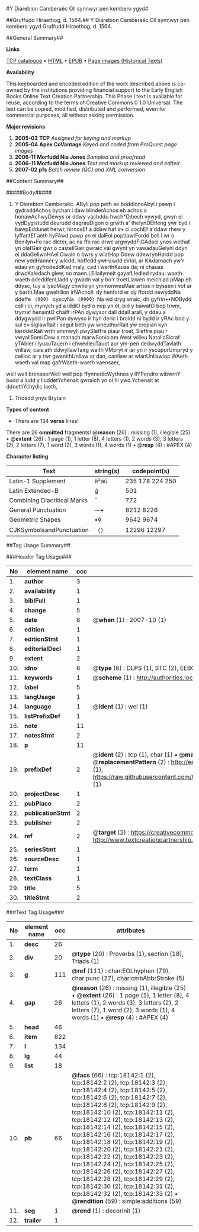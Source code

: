 #Y Diarebion Camberaëc Oll synnwyr pen kembero ygyd#

##Gruffudd Hiraethog, d. 1564.##
Y Diarebion Camberaëc
Oll synnwyr pen kembero ygyd
Gruffudd Hiraethog, d. 1564.

##General Summary##

**Links**

[TCP catalogue](http://www.ota.ox.ac.uk/tcp/)  • 
[HTML](http://tei.it.ox.ac.uk/tcp/Texts-HTML/free/A02/A02274.html)  • 
[EPUB](http://tei.it.ox.ac.uk/tcp/Texts-EPUB/free/A02/A02274.epub) • 
[Page images (Historical Texts)](https://data.historicaltexts.jisc.ac.uk/view?pubId=eebo-99852793e&pageId=eebo-99852793e-18142-1)

**Availability**

This keyboarded and encoded edition of the
	       work described above is co-owned by the institutions
	       providing financial support to the Early English Books
	       Online Text Creation Partnership. This Phase I text is
	       available for reuse, according to the terms of Creative
	       Commons 0 1.0 Universal. The text can be copied,
	       modified, distributed and performed, even for
	       commercial purposes, all without asking permission.

**Major revisions**

1. __2005-03__ __TCP__ *Assigned for keying and markup*
1. __2005-04__ __Apex CoVantage__ *Keyed and coded from ProQuest page images*
1. __2006-11__ __Morfudd Nia Jones__ *Sampled and proofread*
1. __2006-11__ __Morfudd Nia Jones__ *Text and markup reviewed and edited*
1. __2007-02__ __pfs__ *Batch review (QC) and XML conversion*

##Content Summary##

#####Body#####

1. Y Diarebion Camberaëc.
AByli pop peth ae boddlonoAbyl i pawp i gydraddAchos bychan i daw blinderAchos eb achos o honawAchwyDewys or ddwy vachddu hwch*Dibech vywyd, gwyn ei vydDygistudd deurudd dagrauDigon o grwth a' thelynDEHeng ywr byd i bawpEddunet herwr, hirnosEf a ddaw haf ir▪ ci cochEf a ddaw rhew y lyffantEf aeth hyFAwd pawp yn ei dalFol poptlawtFordd bell i wr o Benilyn▪Fo rac dicter, ac na ffo rac drwc argwyddFiGAdael ynos wethaf yn olafGair gwr o castellGair gwraic val gwynt yn vawadauGelyni ddyn ei ddaGellwnHAel Owain o bwrs y wlatHap Ddew ddewrynHardd pop new yddHanner y wledd, hoffedd ywHawdd eiriol, ar KAdarnach yw'r edau yn gyfrodeddKad maly, cad i werthKauas da; ni chauas drwcKaledach glew, no maen.LEilailymeit gayafLledled rydau: waeth waeth ddeddfenLladd y gwadn val y bo'r troetLlawen meichiad pMap eb ddysc, tuy a lyscMagy chwileiyn ymmonwesMae arhos ir byssen i vot ar y barth.Mae gwehilion irNAcholl: dy henford er dy ffordd newyddNa ddeffe 〈◊◊◊〉 cyscyNa 〈◊◊◊◊〉Na vid dryg wraic, dh gyfrin••NOBydd cell i ci, mynych yd a iddiO byd o nep yn ol, bid y bawafO bop trwm, trymaf henaintO chaiff irPAn dywysor dall ddall arall, y ddau a ddygwydd ir pwllPan dywyso ir hyn deric i braidd ni bydd ir yRAc bod y sul e• siglawRait i segut beth yw wneuthurRait yw cropian kyn kerddetRait wrth ammwyll pwySIeffre piaur troet, Sieffre piau r vwyallSomi Dew a manach marwSonio am Awst wilieu NatalicSicraf yTAbler i lyuauTauern i chwedleuTauot aur ym-pen dedwyddTavlath vnllaw, cais ath ddwyllawTairg waith VMpryt ir iar yn ir yscuporUmpryd y ceilioc ar y twr gwenithUnllaw ar dan, canllaw ar wlanUnllawioc WAeth waeth val map gafrWaeth-waeth vaensaer,

well well brensaerWell well pop ffynnedicWythnos y llYPendro wibwrnY budd a ludd y lluddetYchenait gwraich yn ol hi ywd.Ychenait at ddoethYchydic laeth, 
1. Trioedd ynys Brytain

**Types of content**

  * There are 134 **verse** lines!

There are 26 **ommitted** fragments! 
 @__reason__ (26) : missing (1), illegible (25)  •  @__extent__ (26) : 1 page (1), 1 letter (8), 4 letters (1), 2 words (3), 3 letters (2), 2 letters (7), 1 word (2), 3 words (1), 4 words (1)  •  @__resp__ (4) : #APEX (4)

**Character listing**


|Text|string(s)|codepoint(s)|
|---|---|---|
|Latin-1 Supplement|ë²àú|235 178 224 250|
|Latin Extended-B|ǵ|501|
|Combining             Diacritical Marks|̄|772|
|General Punctuation|—•|8212 8226|
|Geometric Shapes|▪◊|9642 9674|
|CJKSymbolsandPunctuation|〈〉|12296 12297|

##Tag Usage Summary##

###Header Tag Usage###

|No|element name|occ|attributes|
|---|---|---|---|
|1.|__author__|3||
|2.|__availability__|1||
|3.|__biblFull__|1||
|4.|__change__|5||
|5.|__date__|8| @__when__ (1) : 2007-10 (1)|
|6.|__edition__|1||
|7.|__editionStmt__|1||
|8.|__editorialDecl__|1||
|9.|__extent__|2||
|10.|__idno__|6| @__type__ (6) : DLPS (1), STC (2), EEBO-CITATION (1), PROQUEST (1), VID (1)|
|11.|__keywords__|1| @__scheme__ (1) : http://authorities.loc.gov/ (1)|
|12.|__label__|5||
|13.|__langUsage__|1||
|14.|__language__|1| @__ident__ (1) : wel (1)|
|15.|__listPrefixDef__|1||
|16.|__note__|11||
|17.|__notesStmt__|2||
|18.|__p__|11||
|19.|__prefixDef__|2| @__ident__ (2) : tcp (1), char (1)  •  @__matchPattern__ (2) : ([0-9\-]+):([0-9IVX]+) (1), (.+) (1)  •  @__replacementPattern__ (2) : http://eebo.chadwyck.com/downloadtiff?vid=$1&page=$2 (1), https://raw.githubusercontent.com/textcreationpartnership/Texts/master/tcpchars.xml#$1 (1)|
|20.|__projectDesc__|1||
|21.|__pubPlace__|2||
|22.|__publicationStmt__|2||
|23.|__publisher__|2||
|24.|__ref__|2| @__target__ (2) : https://creativecommons.org/publicdomain/zero/1.0/ (1), http://www.textcreationpartnership.org/docs/. (1)|
|25.|__seriesStmt__|1||
|26.|__sourceDesc__|1||
|27.|__term__|1||
|28.|__textClass__|1||
|29.|__title__|5||
|30.|__titleStmt__|2||


###Text Tag Usage###

|No|element name|occ|attributes|
|---|---|---|---|
|1.|__desc__|26||
|2.|__div__|20| @__type__ (20) : Proverbs (1), section (18), Triads (1)|
|3.|__g__|111| @__ref__ (111) : char:EOLhyphen (79), char:punc (27), char:cmbAbbrStroke (5)|
|4.|__gap__|26| @__reason__ (26) : missing (1), illegible (25)  •  @__extent__ (26) : 1 page (1), 1 letter (8), 4 letters (1), 2 words (3), 3 letters (2), 2 letters (7), 1 word (2), 3 words (1), 4 words (1)  •  @__resp__ (4) : #APEX (4)|
|5.|__head__|46||
|6.|__item__|822||
|7.|__l__|134||
|8.|__lg__|44||
|9.|__list__|18||
|10.|__pb__|66| @__facs__ (66) : tcp:18142:1 (2), tcp:18142:2 (2), tcp:18142:3 (2), tcp:18142:4 (2), tcp:18142:5 (2), tcp:18142:6 (2), tcp:18142:7 (2), tcp:18142:8 (2), tcp:18142:9 (2), tcp:18142:10 (2), tcp:18142:11 (2), tcp:18142:12 (2), tcp:18142:13 (2), tcp:18142:14 (2), tcp:18142:15 (2), tcp:18142:16 (2), tcp:18142:17 (2), tcp:18142:18 (2), tcp:18142:19 (2), tcp:18142:20 (2), tcp:18142:21 (2), tcp:18142:22 (2), tcp:18142:23 (2), tcp:18142:24 (2), tcp:18142:25 (2), tcp:18142:26 (2), tcp:18142:27 (2), tcp:18142:28 (2), tcp:18142:29 (2), tcp:18142:30 (2), tcp:18142:31 (2), tcp:18142:32 (2), tcp:18142:33 (2)  •  @__rendition__ (59) : simple:additions (59)|
|11.|__seg__|1| @__rend__ (1) : decorInit (1)|
|12.|__trailer__|1||

